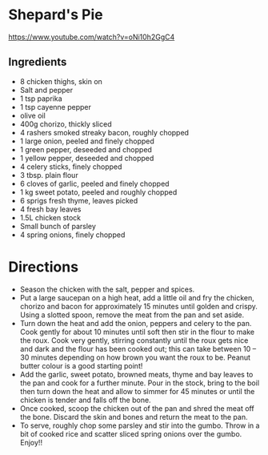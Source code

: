 # Shepard's Pie
https://www.youtube.com/watch?v=oNi10h2GgC4

## Ingredients
* 8 chicken thighs, skin on
* Salt and pepper
* 1 tsp paprika
* 1 tsp cayenne pepper
* olive oil
* 400g chorizo, thickly sliced
* 4 rashers smoked streaky bacon, roughly chopped
* 1 large onion, peeled and finely chopped
* 1 green pepper, deseeded and chopped
* 1 yellow pepper, deseeded and chopped
* 4 celery sticks, finely chopped
* 3 tbsp. plain flour
* 6 cloves of garlic, peeled and finely chopped
* 1 kg sweet potato, peeled and roughly chopped
* 6 sprigs fresh thyme, leaves picked
* 4 fresh bay leaves
* 1.5L chicken stock
* Small bunch of parsley
* 4 spring onions, finely chopped

# Directions
* Season the chicken with the salt, pepper and spices.
* Put a large saucepan on a high heat, add a little oil and fry the chicken, chorizo and bacon for approximately 15 minutes until golden and crispy. Using a slotted spoon, remove the meat from the pan and set aside.
* Turn down the heat and add the onion, peppers and celery to the pan. Cook gently for about 10 minutes until soft then stir in the flour to make the roux. Cook very gently, stirring constantly until the roux gets nice and dark and the flour has been cooked out; this can take between 10 – 30 minutes depending on how brown you want the roux to be. Peanut butter colour is a good starting point!
* Add the garlic, sweet potato, browned meats, thyme and bay leaves to the pan and cook for a further minute. Pour in the stock, bring to the boil then turn down the heat and allow to simmer for 45 minutes or until the chicken is tender and falls off the bone.
* Once cooked, scoop the chicken out of the pan and shred the meat off the bone. Discard the skin and bones and return the meat to the pan.
* To serve, roughly chop some parsley and stir into the gumbo. Throw in a bit of cooked rice and scatter sliced spring onions over the gumbo. Enjoy!!
